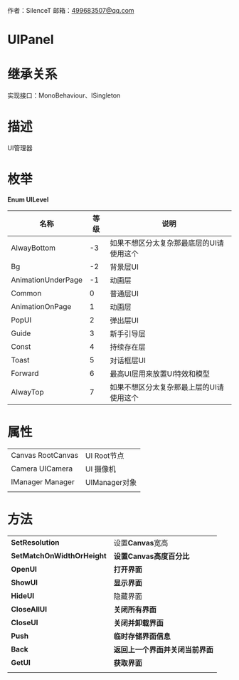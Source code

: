 作者：SilenceT     邮箱：499683507@qq.com

# UIPanel

# 继承关系

实现接口：MonoBehaviour、ISingleton

# 描述

UI管理器

# 枚举

**Enum UILevel**

| 名称               | 等级 | 说明                                     |
| ------------------ | ---- | ---------------------------------------- |
| AlwayBottom        | -3   | 如果不想区分太复杂那最底层的UI请使用这个 |
| Bg                 | -2   | 背景层UI                                 |
| AnimationUnderPage | -1   | 动画层                                   |
| Common             | 0    | 普通层UI                                 |
| AnimationOnPage    | 1    | 动画层                                   |
| PopUI              | 2    | 弹出层UI                                 |
| Guide              | 3    | 新手引导层                               |
| Const              | 4    | 持续存在层                               |
| Toast              | 5    | 对话框层UI                               |
| Forward            | 6    | 最高UI层用来放置UI特效和模型             |
| AlwayTop           | 7    | 如果不想区分太复杂那最上层的UI请使用这个 |

 

 # **属性**

|                   |               |
| ----------------- | ------------- |
| Canvas RootCanvas | UI Root节点   |
| Camera UICamera   | UI 摄像机     |
| IManager Manager  | UIManager对象 |
|                   |               |

# **方法**

|                             |                                  |
| --------------------------- | -------------------------------- |
| **SetResolution**           | 设置**Canvas**宽高               |
| **SetMatchOnWidthOrHeight** | **设置Canvas高度百分比**         |
| **OpenUI**                  | **打开界面**                     |
| **ShowUI**                  | **显示界面**                     |
| **HideUI**                  | 隐藏界面                         |
| **CloseAllUI**              | **关闭所有界面**                 |
| **CloseUI**                 | **关闭并卸载界面**               |
| **Push**                    | **临时存储界面信息**             |
| **Back**                    | **返回上一个界面并关闭当前界面** |
| **GetUI**                   | **获取界面**                     |
|                             |                                  |

